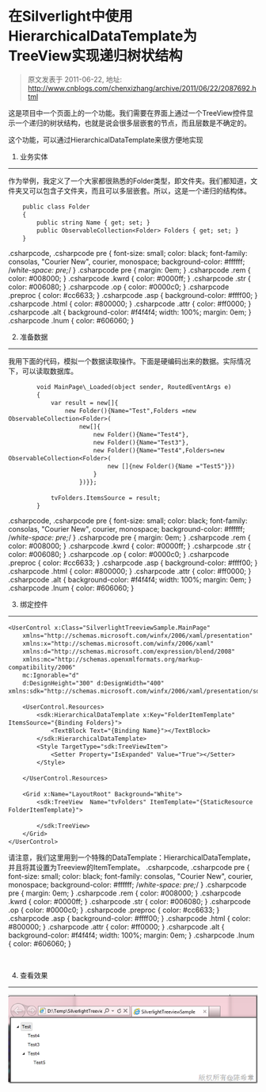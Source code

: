 # 在Silverlight中使用HierarchicalDataTemplate为TreeView实现递归树状结构 
> 原文发表于 2011-06-22, 地址: http://www.cnblogs.com/chenxizhang/archive/2011/06/22/2087692.html 


这是项目中一个页面上的一个功能。我们需要在界面上通过一个TreeView控件显示一个递归的树状结构，也就是说会很多层嵌套的节点，而且层数是不确定的。

 这个功能，可以通过HierarchicalDataTemplate来很方便地实现

 1. 业务实体
-------

 作为举例，我定义了一个大家都很熟悉的Folder类型，即文件夹。我们都知道，文件夹又可以包含子文件夹，而且可以多层嵌套。所以，这是一个递归的结构体。


```
    public class Folder
    {
        public string Name { get; set; }
        public ObservableCollection<Folder> Folders { get; set; }
    }

```

.csharpcode, .csharpcode pre
{
 font-size: small;
 color: black;
 font-family: consolas, "Courier New", courier, monospace;
 background-color: #ffffff;
 /*white-space: pre;*/
}
.csharpcode pre { margin: 0em; }
.csharpcode .rem { color: #008000; }
.csharpcode .kwrd { color: #0000ff; }
.csharpcode .str { color: #006080; }
.csharpcode .op { color: #0000c0; }
.csharpcode .preproc { color: #cc6633; }
.csharpcode .asp { background-color: #ffff00; }
.csharpcode .html { color: #800000; }
.csharpcode .attr { color: #ff0000; }
.csharpcode .alt 
{
 background-color: #f4f4f4;
 width: 100%;
 margin: 0em;
}
.csharpcode .lnum { color: #606060; }

2. 准备数据
-------


我用下面的代码，模拟一个数据读取操作。下面是硬编码出来的数据。实际情况下，可以读取数据库。


```
        void MainPage\_Loaded(object sender, RoutedEventArgs e)
        {
            var result = new[]{
                new Folder(){Name="Test",Folders =new ObservableCollection<Folder>(
                    new[]{
                        new Folder(){Name="Test4"},
                        new Folder(){Name="Test3"},
                        new Folder(){Name="Test4",Folders=new ObservableCollection<Folder>(
                            new []{new Folder(){Name ="Test5"}})
                        }
                    })}};

            tvFolders.ItemsSource = result;
        }
```

.csharpcode, .csharpcode pre
{
 font-size: small;
 color: black;
 font-family: consolas, "Courier New", courier, monospace;
 background-color: #ffffff;
 /*white-space: pre;*/
}
.csharpcode pre { margin: 0em; }
.csharpcode .rem { color: #008000; }
.csharpcode .kwrd { color: #0000ff; }
.csharpcode .str { color: #006080; }
.csharpcode .op { color: #0000c0; }
.csharpcode .preproc { color: #cc6633; }
.csharpcode .asp { background-color: #ffff00; }
.csharpcode .html { color: #800000; }
.csharpcode .attr { color: #ff0000; }
.csharpcode .alt 
{
 background-color: #f4f4f4;
 width: 100%;
 margin: 0em;
}
.csharpcode .lnum { color: #606060; }

3. 绑定控件
-------


```
<UserControl x:Class="SilverlightTreeviewSample.MainPage"
    xmlns="http://schemas.microsoft.com/winfx/2006/xaml/presentation"
    xmlns:x="http://schemas.microsoft.com/winfx/2006/xaml"
    xmlns:d="http://schemas.microsoft.com/expression/blend/2008"
    xmlns:mc="http://schemas.openxmlformats.org/markup-compatibility/2006"
    mc:Ignorable="d"
    d:DesignHeight="300" d:DesignWidth="400" xmlns:sdk="http://schemas.microsoft.com/winfx/2006/xaml/presentation/sdk">
    
    <UserControl.Resources>
        <sdk:HierarchicalDataTemplate x:Key="FolderItemTemplate" ItemsSource="{Binding Folders}">
            <TextBlock Text="{Binding Name}"></TextBlock>
        </sdk:HierarchicalDataTemplate>
        <Style TargetType="sdk:TreeViewItem">
            <Setter Property="IsExpanded" Value="True"></Setter>
        </Style>
       
    </UserControl.Resources>

    <Grid x:Name="LayoutRoot" Background="White">
        <sdk:TreeView  Name="tvFolders" ItemTemplate="{StaticResource FolderItemTemplate}">
  
        </sdk:TreeView>
    </Grid>
</UserControl>

```

请注意，我们这里用到一个特殊的DataTemplate：HierarchicalDataTemplate，并且将其设置为Treeview的ItemTemplate。
.csharpcode, .csharpcode pre
{
 font-size: small;
 color: black;
 font-family: consolas, "Courier New", courier, monospace;
 background-color: #ffffff;
 /*white-space: pre;*/
}
.csharpcode pre { margin: 0em; }
.csharpcode .rem { color: #008000; }
.csharpcode .kwrd { color: #0000ff; }
.csharpcode .str { color: #006080; }
.csharpcode .op { color: #0000c0; }
.csharpcode .preproc { color: #cc6633; }
.csharpcode .asp { background-color: #ffff00; }
.csharpcode .html { color: #800000; }
.csharpcode .attr { color: #ff0000; }
.csharpcode .alt 
{
 background-color: #f4f4f4;
 width: 100%;
 margin: 0em;
}
.csharpcode .lnum { color: #606060; }




 


4. 查看效果
-------


[![image](./images/2087692-201106222319469521.png "image")](http://images.cnblogs.com/cnblogs_com/chenxizhang/201106/201106222319461124.png)

